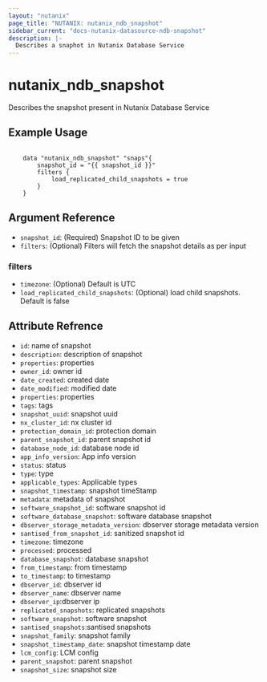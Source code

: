 ```yaml
---
layout: "nutanix"
page_title: "NUTANIX: nutanix_ndb_snapshot"
sidebar_current: "docs-nutanix-datasource-ndb-snapshot"
description: |-
  Describes a snaphot in Nutanix Database Service
---
```


# nutanix_ndb_snapshot

Describes the snapshot present in Nutanix Database Service

## Example Usage

```hcl

    data "nutanix_ndb_snapshot" "snaps"{
        snapshot_id = "{{ snapshot_id }}"
        filters {
            load_replicated_child_snapshots = true
        }
    }
```

## Argument Reference

* `snapshot_id`: (Required) Snapshot ID to be given
* `filters`: (Optional) Filters will fetch the snapshot details as per input 

### filters
* `timezone`: (Optional) Default is UTC
* `load_replicated_child_snapshots`: (Optional) load child snapshots. Default is false

## Attribute Refrence

* `id`: name of snapshot
* `description`: description of snapshot
* `properties`: properties 
* `owner_id`: owner id 
* `date_created`: created date
* `date_modified`: modified date
* `properties`: properties 
* `tags`: tags
* `snapshot_uuid`: snapshot uuid 
* `nx_cluster_id`: nx cluster id
* `protection_domain_id`: protection domain
* `parent_snapshot_id`: parent snapshot id
* `database_node_id`: database node id
* `app_info_version`: App info version
* `status`: status
* `type`: type
* `applicable_types`: Applicable types
* `snapshot_timestamp`: snapshot timeStamp
* `metadata`: metadata of snapshot 
* `software_snapshot_id`: software snapshot id
* `software_database_snapshot`: software database snapshot
* `dbserver_storage_metadata_version`: dbserver storage metadata version
* `santised_from_snapshot_id`: sanitized  snapshot id
* `timezone`: timezone
* `processed`: processed
* `database_snapshot`: database snapshot
* `from_timestamp`: from timestamp
* `to_timestamp`: to timestamp
* `dbserver_id`: dbserver id
* `dbserver_name`: dbserver name
* `dbserver_ip`:dbserver ip
* `replicated_snapshots`: replicated snapshots
* `software_snapshot`: software snapshot
* `santised_snapshots`:santised snapshots
* `snapshot_family`: snapshot family
* `snapshot_timestamp_date`: snapshot timestamp date
* `lcm_config`: LCM config
* `parent_snapshot`: parent snapshot
* `snapshot_size`: snapshot size


